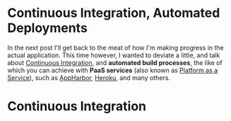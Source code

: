 # Continuous Integration, Automated Deployments #

In the next post I'll get back to the meat of how I'm making progress in the actual application. This time however, I wanted to deviate a little, and talk about [Continuous Integration](https://travis-ci.org/ "Travis CI"), and **automated build processes**, the like of which you can achieve with **PaaS services** (also known as [Platform as a Service](http://en.wikipedia.org/wiki/Platform_as_a_service)), such as [AppHarbor](https://appharbor.com/ ".NET Cloud PaaS"), [Heroku](http://www.heroku.com/ "Cloud Application Platform"), and many others.

# Continuous Integration #

